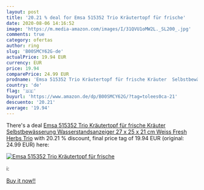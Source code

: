```yaml
---
layout: post
title: '20.21 % deal for Emsa 515352 Trio Kräutertopf für frische'
date: 2020-08-06 14:16:52
image: 'https://m.media-amazon.com/images/I/31QVU1oMW2L._SL200_.jpg'
comments: true
category: ofertas
author: ring
slug: 'B00SMCY62G-de'
actualPrice: 19.94 EUR
currency: EUR
price: 19.94
comparePrice: 24.99 EUR
prodname: 'Emsa 515352 Trio Kräutertopf für frische Kräuter  Selbstbewässerung  Wasserstandsanzeiger  27 x 25 x 21 cm  Weiss  Fresh Herbs Trio'
country: 'de'
flag: '🇩🇪'
buyurl: 'https://www.amazon.de/dp/B00SMCY62G/?tag=tolees0ca-21'
descuento: '20.21'
average: '19.94'
---
```


There's a deal [Emsa 515352 Trio Kräutertopf für frische Kräuter  Selbstbewässerung  Wasserstandsanzeiger  27 x 25 x 21 cm  Weiss  Fresh Herbs Trio](https://www.amazon.de/dp/B00SMCY62G/?tag=tolees0ca-21)  with  20.21 % discount, final price tag of  19.94 EUR (original: 24.99 EUR) here:

[![Emsa 515352 Trio Kräutertopf für frische](https://m.media-amazon.com/images/I/31QVU1oMW2L._SL200_.jpg)](https://www.amazon.de/dp/B00SMCY62G/?tag=tolees0ca-21)

ℹ️:


[Buy it now!!](https://www.amazon.de/dp/B00SMCY62G/?tag=tolees0ca-21)
